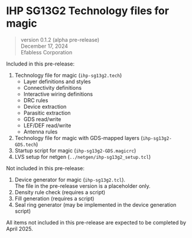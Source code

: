 # IHP SG13G2 Technology files for magic

> version 0.1.2 (alpha pre-release)  
    December 17, 2024  
    Efabless Corporation

Included in this pre-release:

1. Technology file for magic (`ihp-sg13g2.tech`)
	* Layer definitions and styles
	* Connectivity definitions
	* Interactive wiring definitions
	* DRC rules
	* Device extraction
	* Parasitic extraction
	* GDS read/write
	* LEF/DEF read/write
	* Antenna rules
2. Technology file for magic with GDS-mapped layers (`ihp-sg13g2-GDS.tech`)
3. Startup script for magic (`ihp-sg13g2-GDS.magicrc`)
4. LVS setup for netgen (`../netgen/ihp-sg13g2_setup.tcl`)

Not included in this pre-release:

1. Device generator for magic (`ihp-sg13g2.tcl`).  
   The file in the pre-release version is a placeholder only.
2. Density rule check (requires a script)
3. Fill generation (requires a script)
4. Seal ring generator (may be implemented in the device generation script)

All items not included in this pre-release are expected to be completed by April 2025.
